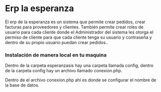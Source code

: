 # Erp la esperanza

 El erp de la esperanza es un sistema que permite crear pedidos, crear facturas para proveedores y clientes. También permite crear roles de usuario para cada cliente donde el Administrador del sistema les otorga el permiso de cliente para que cada cliente tenga su usuario y contraseña y dentro de su propio usuario puedan crear pedidos..

 ### Instalación de manera local en tu maquina

 Dentro de la carpeta esperanzasis hay una carpeta llamada config, dentro de la carpeta config hay un archivo llamado conexion.php.

 Dentro de el archivo conexion.php ahí es donde se configurar el nombre de la base de datos.